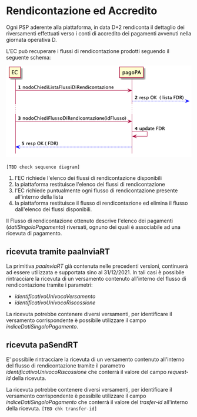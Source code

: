 Rendicontazione ed Accredito
================================

Ogni PSP aderente alla piattaforma, in data D+2 rendiconta il dettaglio dei riversamenti effettuati verso i conti di accredito dei pagamenti avvenuti nella giornata operativa D.

L'EC può recuperare i flussi di rendicontazione prodotti seguendo il seguente schema:

![sd_ec_richiesta_flussi](../diagrams/sd_ec_richiesta_flussi.png)

`[TBD check sequence diagram]`

1. l'EC richiede l'elenco dei flussi di rendicontazione disponibili
2. la piattaforma restituisce l'elenco dei flussi di rendicontazione
3. l'EC richiede puntualmente ogni flusso di rendicontazione presente all'interno della lista
4. la piattaforma restituisce il flusso di rendicontazione ed elimina il flusso dall'elenco dei flussi disponibili.

Il Flusso di rendicontazione ottenuto descrive l'elenco dei pagamenti (*datiSingoloPagamento*) riversati, ognuno dei quali è associabile ad una ricevuta di pagamento.

## ricevuta tramite paaInviaRT

La primitiva *paaInviaRT* già contenuta nelle precedenti versioni, continuerà ad essere utilizzata e supportata sino al 31/12/2021. In tali casi è possibile rintracciare la ricevuta di un versamento contenuto all'interno del flusso di rendicontazione tramite i parametri:

* *identificativoUnivocoVersamento*
* *identificativoUnivocoRiscossione*

La ricevuta potrebbe contenere diversi versamenti, per identificare il versamento corrispondente è possibile utilizzare il campo *indiceDatiSingoloPagamento*.

## ricevuta paSendRT

E' possibile rintracciare la ricevuta di un versamento contenuto all'interno del flusso di rendicontazione tramite il parametro *identificativoUnivocoRiscossione* che conterrà il valore del campo _request-id_ della ricevuta.

La ricevuta potrebbe contenere diversi versamenti, per identificare il versamento corrispondente è possibile utilizzare il campo *indiceDatiSingoloPagamento* che conterrà il valore del *trasfer-id* all'interno della ricevuta. `[TBD chk transfer-id]`
